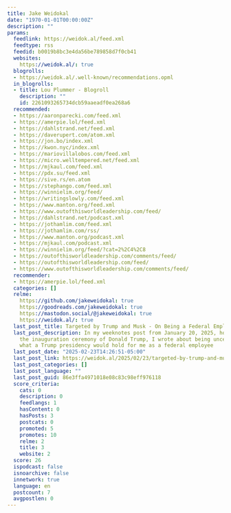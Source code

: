```yaml
---
title: Jake Weidokal
date: "1970-01-01T00:00:00Z"
description: ""
params:
  feedlink: https://weidok.al/feed.xml
  feedtype: rss
  feedid: b0019b8bc3e4da56be789858d7f0cb41
  websites:
    https://weidok.al/: true
  blogrolls:
  - https://weidok.al/.well-known/recommendations.opml
  in_blogrolls:
  - title: Lou Plummer - Blogroll
    description: ""
    id: 2261093265734dcb59aaeadf0ea268a6
  recommended:
  - https://aaronparecki.com/feed.xml
  - https://amerpie.lol/feed.xml
  - https://dahlstrand.net/feed.xml
  - https://daverupert.com/atom.xml
  - https://jon.bo/index.xml
  - https://kwon.nyc/index.xml
  - https://mariovillalobos.com/feed.xml
  - https://micro.welltempered.net/feed.xml
  - https://mjkaul.com/feed.xml
  - https://pdx.su/feed.xml
  - https://sive.rs/en.atom
  - https://stephango.com/feed.xml
  - https://winnielim.org/feed/
  - https://writingslowly.com/feed.xml
  - https://www.manton.org/feed.xml
  - https://www.outofthisworldleadership.com/feed/
  - https://dahlstrand.net/podcast.xml
  - https://jothamlim.com/feed.xml
  - https://jothamlim.com/rss/
  - https://www.manton.org/podcast.xml
  - https://mjkaul.com/podcast.xml
  - https://winnielim.org/feed/?cat=2%2C4%2C8
  - https://outofthisworldleadership.com/comments/feed/
  - https://outofthisworldleadership.com/feed/
  - https://www.outofthisworldleadership.com/comments/feed/
  recommender:
  - https://amerpie.lol/feed.xml
  categories: []
  relme:
    https://github.com/jakeweidokal: true
    https://goodreads.com/jakeweidokal: true
    https://mastodon.social/@jakeweidokal: true
    https://weidok.al/: true
  last_post_title: Targeted by Trump and Musk - On Being a Federal Employee
  last_post_description: In my weeknotes post from January 20, 2025, hours before
    the inauguration ceremony of Donald Trump, I wrote about being uncertain about
    what a Trump presidency would hold for me as a federal employee
  last_post_date: "2025-02-23T14:26:51-05:00"
  last_post_link: https://weidok.al/2025/02/23/targeted-by-trump-and-musk.html
  last_post_categories: []
  last_post_language: ""
  last_post_guid: 86e3ffa4971018e08c83c98eff976118
  score_criteria:
    cats: 0
    description: 0
    feedlangs: 1
    hasContent: 0
    hasPosts: 3
    postcats: 0
    promoted: 5
    promotes: 10
    relme: 2
    title: 3
    website: 2
  score: 26
  ispodcast: false
  isnoarchive: false
  innetwork: true
  language: en
  postcount: 7
  avgpostlen: 0
---
```

